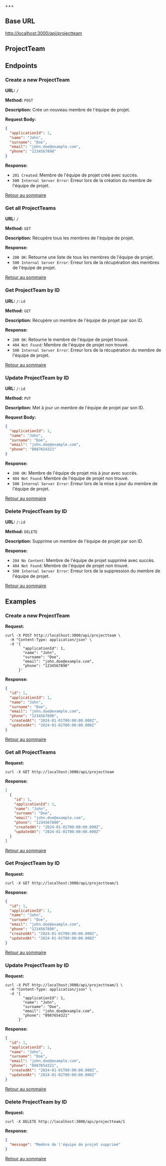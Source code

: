 +++
## Base URL

<http://localhost:3000/api/projectteam>

## ProjectTeam

## Endpoints

### Create a new ProjectTeam

**URL:** `/`

**Method:** `POST`

**Description:** Crée un nouveau membre de l'équipe de projet.

**Request Body:**

```json
{
  "applicationId": 1,
  "name": "John",
  "surname": "Doe",
  "email": "john.doe@example.com",
  "phone": "1234567890"
}
```

**Response:**

- `201 Created`: Membre de l'équipe de projet créé avec succès.
- `500 Internal Server Error`: Erreur lors de la création du membre de l'équipe de projet.

[Retour au sommaire](../BACK_README.md#projectteam)

### Get all ProjectTeams

**URL:** `/`

**Method:** `GET`

**Description:** Récupère tous les membres de l'équipe de projet.

**Response:**

- `200 OK`: Retourne une liste de tous les membres de l'équipe de projet.
- `500 Internal Server Error`: Erreur lors de la récupération des membres de l'équipe de projet.

[Retour au sommaire](../BACK_README.md#projectteam)

### Get ProjectTeam by ID

**URL:** `/:id`

**Method:** `GET`

**Description:** Récupère un membre de l'équipe de projet par son ID.

**Response:**

- `200 OK`: Retourne le membre de l'équipe de projet trouvé.
- `404 Not Found`: Membre de l'équipe de projet non trouvé.
- `500 Internal Server Error`: Erreur lors de la récupération du membre de l'équipe de projet.

[Retour au sommaire](../BACK_README.md#projectteam)

### Update ProjectTeam by ID

**URL:** `/:id`

**Method:** `PUT`

**Description:** Met à jour un membre de l'équipe de projet par son ID.

**Request Body:**

```json
{
  "applicationId": 1,
  "name": "John",
  "surname": "Doe",
  "email": "john.doe@example.com",
  "phone": "0987654321"
}
```

**Response:**

- `200 OK`: Membre de l'équipe de projet mis à jour avec succès.
- `404 Not Found`: Membre de l'équipe de projet non trouvé.
- `500 Internal Server Error`: Erreur lors de la mise à jour du membre de l'équipe de projet.

[Retour au sommaire](../BACK_README.md#projectteam)

### Delete ProjectTeam by ID

**URL:** `/:id`

**Method:** `DELETE`

**Description:** Supprime un membre de l'équipe de projet par son ID.

**Response:**

- `204 No Content`: Membre de l'équipe de projet supprimé avec succès.
- `404 Not Found`: Membre de l'équipe de projet non trouvé.
- `500 Internal Server Error`: Erreur lors de la suppression du membre de l'équipe de projet.

[Retour au sommaire](../BACK_README.md#projectteam)

## Examples

### Create a new ProjectTeam

**Request:**

```
curl -X POST http://localhost:3000/api/projectteam \
  -H "Content-Type: application/json" \
  -d '{
        "applicationId": 1,
        "name": "John",
        "surname": "Doe",
        "email": "john.doe@example.com",
        "phone": "1234567890"
      }'
```

**Response:**

```json
{
  "id": 1,
  "applicationId": 1,
  "name": "John",
  "surname": "Doe",
  "email": "john.doe@example.com",
  "phone": "1234567890",
  "createdAt": "2024-01-01T00:00:00.000Z",
  "updatedAt": "2024-01-01T00:00:00.000Z"
}
```

[Retour au sommaire](../BACK_README.md#projectteam)

### Get all ProjectTeams

**Request:**

```
curl -X GET http://localhost:3000/api/projectteam
```

**Response:**

```json
[
  {
    "id": 1,
    "applicationId": 1,
    "name": "John",
    "surname": "Doe",
    "email": "john.doe@example.com",
    "phone": "1234567890",
    "createdAt": "2024-01-01T00:00:00.000Z",
    "updatedAt": "2024-01-01T00:00:00.000Z"
  }
]
```

[Retour au sommaire](../BACK_README.md#projectteam)

### Get ProjectTeam by ID

**Request:**

```
curl -X GET http://localhost:3000/api/projectteam/1
```

**Response:**

```json
{
  "id": 1,
  "applicationId": 1,
  "name": "John",
  "surname": "Doe",
  "email": "john.doe@example.com",
  "phone": "1234567890",
  "createdAt": "2024-01-01T00:00:00.000Z",
  "updatedAt": "2024-01-01T00:00:00.000Z"
}
```

[Retour au sommaire](../BACK_README.md#projectteam)

### Update ProjectTeam by ID

**Request:**

```
curl -X PUT http://localhost:3000/api/projectteam/1 \
  -H "Content-Type: application/json" \
  -d '{
        "applicationId": 1,
        "name": "John",
        "surname": "Doe",
        "email": "john.doe@example.com",
        "phone": "0987654321"
      }'
```

**Response:**

```json
{
  "id": 1,
  "applicationId": 1,
  "name": "John",
  "surname": "Doe",
  "email": "john.doe@example.com",
  "phone": "0987654321",
  "createdAt": "2024-01-01T00:00:00.000Z",
  "updatedAt": "2024-01-02T00:00:00.000Z"
}
```

[Retour au sommaire](../BACK_README.md#projectteam)

### Delete ProjectTeam by ID

**Request:**

```
curl -X DELETE http://localhost:3000/api/projectteam/1
```

**Response:**

```json
{
  "message": "Membre de l'équipe de projet supprimé"
}
```

[Retour au sommaire](../BACK_README.md#projectteam)
